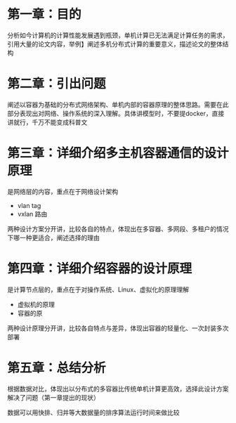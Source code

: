 # 第一章：目的

分析如今计算机的计算性能发展遇到瓶颈，单机计算已无法满足计算任务的需求，引用大量的论文内容，举例】阐述多机分布式计算的重要意义，描述论文的整体结构

# 第二章：引出问题

阐述以容器为基础的分布式网络架构、单机内部的容器原理的整体思路。需要在此部分表现出对网络、操作系统的深入理解。具体讲模型时，不要提docker，直接讲就行，千万不能变成科普文

# 第三章：详细介绍多主机容器通信的设计原理

是网络层的内容，重点在于网络设计架构

- vlan tag
- vxlan 路由

两种设计方案分开讲，比较各自的特点，体现出在多容器、多网段、多租户的情况下哪一种更适合，阐述选择的理由

# 第四章：详细介绍容器的设计原理

是计算节点层的，重点在于对操作系统、Linux、虚拟化的原理理解

- 虚拟机的原理
- 容器的原

两种设计原理分开讲，比较各自特点与差异，体现出容器的轻量化、一次封装多次部署

# 第五章：总结分析

根据数据对比，体现出以分布式的多容器比传统单机计算更高效，选择此设计方案解决了问题（第一章提出的现状）

数据可以用快排、归并等大数据量的排序算法运行时间来做比较